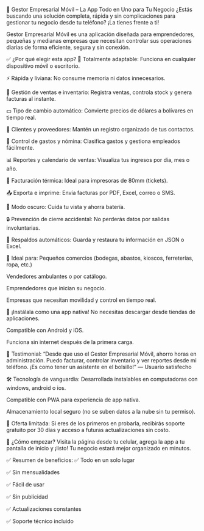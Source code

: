 🚀 Gestor Empresarial Móvil – La App Todo en Uno para Tu Negocio
¿Estás buscando una solución completa, rápida y sin complicaciones para gestionar tu negocio desde tu teléfono? ¡La tienes frente a ti!

Gestor Empresarial Móvil es una aplicación diseñada para emprendedores, pequeñas y medianas empresas que necesitan controlar sus operaciones diarias de forma eficiente, segura y sin conexión.

✅ ¿Por qué elegir esta app?
📱 Totalmente adaptable: Funciona en cualquier dispositivo móvil o escritorio.

⚡ Rápida y liviana: No consume memoria ni datos innecesarios.

🧾 Gestión de ventas e inventario: Registra ventas, controla stock y genera facturas al instante.

💵 Tipo de cambio automático: Convierte precios de dólares a bolívares en tiempo real.

👥 Clientes y proveedores: Mantén un registro organizado de tus contactos.

💸 Control de gastos y nómina: Clasifica gastos y gestiona empleados fácilmente.

📊 Reportes y calendario de ventas: Visualiza tus ingresos por día, mes o año.

🧾 Facturación térmica: Ideal para impresoras de 80mm (tickets).

📤 Exporta e imprime: Envía facturas por PDF, Excel, correo o SMS.

🌙 Modo oscuro: Cuida tu vista y ahorra batería.

🔒 Prevención de cierre accidental: No perderás datos por salidas involuntarias.

📂 Respaldos automáticos: Guarda y restaura tu información en JSON o Excel.

🎯 Ideal para:
Pequeños comercios (bodegas, abastos, kioscos, ferreterías, ropa, etc.)

Vendedores ambulantes o por catálogo.

Emprendedores que inician su negocio.

Empresas que necesitan movilidad y control en tiempo real.

📲 ¡Instálala como una app nativa!
No necesitas descargar desde tiendas de aplicaciones.

Compatible con Android y iOS.

Funciona sin internet después de la primera carga.

💬 Testimonial:
“Desde que uso el Gestor Empresarial Móvil, ahorro horas en administración. Puedo facturar, controlar inventario y ver reportes desde mi teléfono. ¡Es como tener un asistente en el bolsillo!”
— Usuario satisfecho

🛠 Tecnología de vanguardia:
Desarrollada instalables en computadoras con windows, android o ios.

Compatible con PWA para experiencia de app nativa.

Almacenamiento local seguro (no se suben datos a la nube sin tu permiso).

📢 Oferta limitada:
Si eres de los primeros en probarla, recibirás soporte gratuito por 30 días y acceso a futuras actualizaciones sin costo.

🔗 ¿Cómo empezar?
Visita la página desde tu celular, agrega la app a tu pantalla de inicio y ¡listo! Tu negocio estará mejor organizado en minutos.

✅ Resumen de beneficios:
✅ Todo en un solo lugar

✅ Sin mensualidades

✅ Fácil de usar

✅ Sin publicidad

✅ Actualizaciones constantes

✅ Soporte técnico incluido
